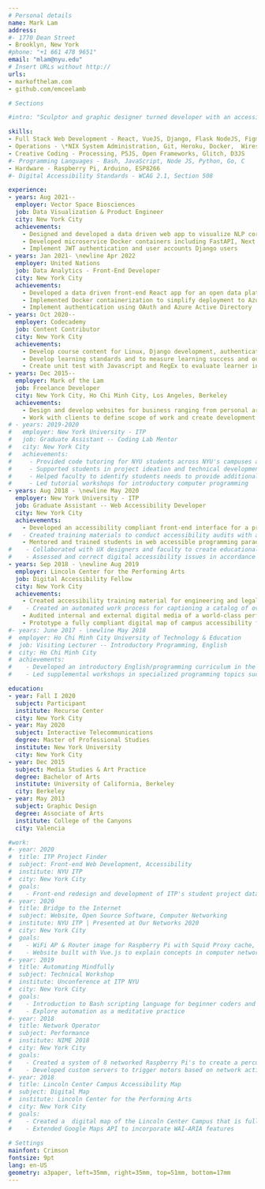 ```yaml
---
# Personal details
name: Mark Lam
address:
#- 1770 Dean Street
- Brooklyn, New York
#phone: "+1 661 478 9651"
email: "mlam@nyu.edu"
# Insert URLs without http://
urls:
- markofthelam.com
- github.com/emceelamb

# Sections

#intro: "Sculptor and graphic designer turned developer with an accessibility focus. I have over three years of experience developing websites and digital design for businesses ranging from e-commerce to educational institutions. I take an interdisciplinary approach to interactive media and computer networking technology. My other interests include teaching programming, digital accessibility, and making generative sound objects."

skills:
- Full Stack Web Development - React, VueJS, Django, Flask NodeJS, Figma, Postgresql
- Operations - \*NIX System Administration, Git, Heroku, Docker,  Wireshark
- Creative Coding - Processing, P5JS, Open Frameworks, Glitch, D3JS
#- Programming Languages - Bash, JavaScript, Node JS, Python, Go, C
- Hardware - Raspberry Pi, Arduino, ESP8266
#- Digital Accessibility Standards - WCAG 2.1, Section 508

experience:
- years: Aug 2021--
  employer: Vector Space Biosciences
  job: Data Visualization & Product Engineer
  city: New York City
  achievements: 
    - Designed and developed a data driven web app to visualize NLP correlated stocks using Next.js/ TypeScript with a Django Rest Framework back-end
    - Developed microservice Docker containers including FastAPI, Next.js, Certbot, Django, and NGINX
    - Implement JWT authentication and user accounts Django users
- years: Jan 2021- \newline Apr 2022
  employer: United Nations
  job: Data Analytics - Front-End Developer
  city: New York City
  achievements: 
    - Developed a data driven front-end React app for an open data platform
    - Implemented Docker containerization to simplify deployment to Azure Cloud Service
    - Implement authentication using OAuth and Azure Active Directory
- years: Oct 2020--
  employer: Codecademy
  job: Content Contributor
  city: New York City
  achievements: 
    - Develop course content for Linux, Django development, authentication with Node.js, and creative coding.
    - Develop learning standards and to measure learning success and outcomes
    - Create unit test with Javascript and RegEx to evaluate learner inputs to ensure correct exercise completion  
- years: Dec 2015--
  employer: Mark of the Lam
  job: Freelance Developer
  city: New York City, Ho Chi Minh City, Los Angeles, Berkeley
  achievements: 
    - Design and develop websites for business ranging from personal artists to independent publishing houses to promote products, events and services with clients located in Israel, Qatar, Hong Kong, and United States
    - Work with clients to define scope of work and create development timelines for deliverables
# - years: 2019-2020
#   employer: New York University - ITP
#   job: Graduate Assistant -- Coding Lab Mentor
#   city: New York City
#   achievements: 
#     - Provided code tutoring for NYU students across NYU's campuses and departments
#     - Supported students in project ideation and technical development
#     - Helped faculty to identify students needs to provide additional support
#     - Led tutorial workshops for introductory computer programming
- years: Aug 2018 - \newline May 2020
  employer: New York University - ITP
  job: Graduate Assistant -- Web Accessibility Developer 
  city: New York City
  achievements: 
    - Developed an accessibility compliant front-end interface for a project database to meet NYU accessibility initiative guidelines in accordance to WCAG standards and tested with VoiceoOver, JAWS, and Lighout/WAVE
#   - Created training materials to conduct accessibility audits with assistive tech including VoiceOver, Jaws, and Lighthouse/WAVE
    - Mentored and trained students in web accessible programming paradigms so students will consider impact of accessibility throughout their development career 
#    - Collaborated with UX designers and faculty to create educational materials and data visualization
#    - Assessed and correct digital accessibility issues in accordance to WCAG standards
- years: Sep 2018 - \newline Aug 2019
  employer: Lincoln Center for the Performing Arts
  job: Digital Accessibility Fellow
  city: New York City
  achievements: 
    - Created accessibility training material for engineering and legal departments to promote access for a diverse customer base
#    - Created an automated work process for captioning a catalog of over 1000 hours of video content
    - Audited internal and external digital media of a world-class performing arts institution and write recommendations to meet WCAG 2.1 and Section 508 compliance
    - Prototype a fully compliant digital map of campus accessibility features to simplify wayfinding
#- years: June 2017 - \newline May 2018
#  employer: Ho Chi Minh City University of Technology & Education
#  job: Visiting Lecturer -- Introductory Programming, English
#  city: Ho Chi Minh City
#  achievements: 
#    - Developed an introductory English/programming curriculum in the C language for non-native English speaking engineering students, and worked with student leaders to promote extracurricular English study
#    - Led supplemental workshops in specialized programming topics such as web design and portfolio building 

education:
- year: Fall I 2020
  subject: Participant
  institute: Recurse Center
  city: New York City
- year: May 2020
  subject: Interactive Telecommunications
  degree: Master of Professional Studies
  institute: New York University
  city: New York City
- year: Dec 2015
  subject: Media Studies & Art Practice
  degree: Bachelor of Arts
  institute: University of California, Berkeley
  city: Berkeley
- year: May 2013
  subject: Graphic Design
  degree: Associate of Arts
  institute: College of the Canyons
  city: Valencia

#work:
#- year: 2020
#  title: ITP Project Finder
#  subject: Front-end Web Development, Accessibility 
#  institute: NYU ITP
#  city: New York City
#  goals:
#    - Front-end redesign and development of ITP's student project database to meet  NYU's accessibility initiative
#- year: 2020
#  title: Bridge to the Internet
#  subject: Website, Open Source Software, Computer Networking
#  institute: NYU ITP | Presented at Our Networks 2020
#  city: New York City
#  goals:
#    - WiFi AP & Router image for Raspberry Pi with Squid Proxy cache, Pi Hole ad-blocker & Node/Websockets local chat app
#    - Website built with Vue.js to explain concepts in computer networking 
#- year: 2019
#  title: Automating Mindfully
#  subject: Technical Workshop
#  institute: Unconference at ITP NYU
#  city: New York City
#  goals:
#    - Introduction to Bash scripting language for beginner coders and introduce automation as meditative practice
#    - Explore automation as a meditative practice
#- year: 2018
#  title: Network Operator
#  subject: Performance
#  institute: NIME 2018
#  city: New York City
#  goals:
#    - Created a system of 8 networked Raspberry Pi's to create a percussive instrument
#    - Developed custom servers to trigger motors based on network activity
#- year: 2018
#  title: Lincoln Center Campus Accessibility Map
#  subject: Digital Map
#  institute: Lincoln Center for the Performing Arts
#  city: New York City
#  goals:
#    - Created a  digital map of the Lincoln Center Campus that is fully compliant to WCAG 1.1 standards
#    - Extended Google Maps API to incorporate WAI-ARIA features
  
# Settings
mainfont: Crimson
fontsize: 9pt
lang: en-US
geometry: a3paper, left=35mm, right=35mm, top=51mm, bottom=17mm
---
```

